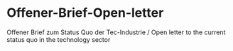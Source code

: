 # Offener-Brief-Open-letter
Offener Brief zum Status Quo der Tec-Industrie / Open letter to the current status quo in the technology sector
